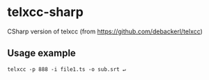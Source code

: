 # telxcc-sharp
CSharp version of telxcc (from https://github.com/debackerl/telxcc)


## Usage example

    telxcc -p 888 -i file1.ts -o sub.srt ↵
